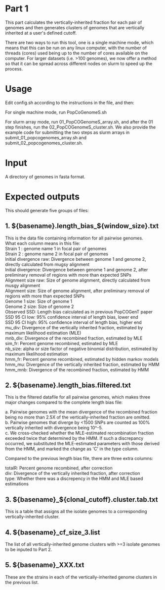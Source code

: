 # Part 1
This part calculates the vertically-inherited fraction for each pair of genomes and then generates clusters of genomes that are vertically inherited at a user's defined cutoff. 

There are two ways to run this tool, one is a single machine mode, which means that this can be run on any linux computer, with the number of threads (cores) used being up to the number of cores available on the computer. For larger datasets (i.e. >100 genomes), we now offer a method so that it can be spread across different nodes on slurm to speed up the process. 

# Usage
Edit config.sh according to the instructions in the file, and then:

For single machine mode, run PopCoGenomeS.sh

For slurm array mode, run 01_PopCOGenomeS_array.sh, and after the 01 step finishes, run the 02_PopCOGenomeS_cluster.sh. We also provide the example code for submitting the two steps as slurm arrays in 
submit_01_popcogenomes_array.sh and submit_02_popcogenomes_cluster.sh.

# Input
A directory of genomes in fasta format.

# Expected outputs
This should generate five groups of files:
## 1. ${basename}.length_bias_${window_size}.txt  
   This is the data file containing information for all pairwise genomes.  
   What each column means in this file:  
   Strain 1 : genome name 1 in focal pair of genomes  
   Strain 2 : genome name 2 in focal pair of genomes  
   Initial divergence raw: Divergence between genome 1 and genome 2, directly calculated from mugsy alignment  
   Initial divergence: Divergence between genome 1 and genome 2, after preliminary removal of regions with more than expected SNPs  
   Alignment size raw: Size of genome alignment, directly calculated from musgy alignment  
   Alignment size: Size of genome alignment, after preliminary removal of regions with more than expected SNPs  
   Genome 1 size: Size of genome 1  
   Genome 2 size: Size of genome 2  
   Observed SSD: Length bias calculated as in previous PopCOGenT paper  
   SSD 95 CI low: 95% confidence interval of length bias, lower end  
   SSD 95 CI high: 95% confidence interval of length bias, higher end  
   mu_div: Divergence of the vertically inherited fraction, estimated by maximum likelihood estimation (MLE)  
   mnb_div: Divergence of the recombined fraction, estimated by MLE  
   sim_fr: Percent genome recombined, estimated by MLE  
   nb_size: alpha or size factor of negative binomial distribution, estimated by maximum likelihood estimation  
   hmm_fr: Percent genome recombined, estimated by hidden markov models  
   hmm_mu: Divergence of the vertically inherited fraction, estimated by HMM  
   hmm_mnb: Divergence of the recombined fraction, estimated by HMM  
   
## 2. ${basename}.length_bias.filtered.txt  
   This is the filtered datafile for all pairwise genomes, which makes three major changes compared to the complete length bias file:  
   
   a. Pairwise genomes with the mean divergence of the recombined fraction being no more than 2.5X of the vertically-inherited fraction are omitted.     
   b. Pairwise genomes that diverge by <1500 SNPs are counted as 100% vertically inherited with divergence being 10^-5.   
   c. We cross-checked whether the MLE-estimated recombination fraction exceeded twice that determined by the HMM. If such a discrepancy occurred, we  substituted the MLE-estimated parameters with those derived from the HMM, and marked the change as 'C' in the type column.  
   
   Compared to the previous length bias file, there are three extra columns:  
   
   totalR: Percent genome recombined, after correction  
   div: Divergence of the vertically inherited fraction, after correction  
   type: Whether there was a discrepency in the HMM and MLE based estimations  

## 3. ${basename}_${clonal_cutoff}.cluster.tab.txt  
   This is a table that assigns all the isolate genomes to a corresponding vertically-inherited cluster.  
## 4. ${basename}_cf_size_3.list      
   The list of all vertically-inherited genome clusters with >=3 isolate genomes to be inputed to Part 2.  
## 5. ${basename}_XXX.txt
   These are the strains in each of the vertically-inherited genome clusters in the previous list.  
   
